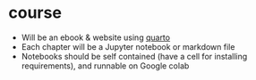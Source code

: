# course
- Will be an ebook & website using [quarto](https://quarto.org/docs/books/)
- Each chapter will be a Jupyter notebook or markdown file
- Notebooks should be self contained (have a cell for installing requirements), and runnable on Google colab

